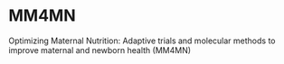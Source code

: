 # MM4MN
Optimizing Maternal Nutrition: Adaptive trials and molecular methods to improve maternal and newborn health (MM4MN)
